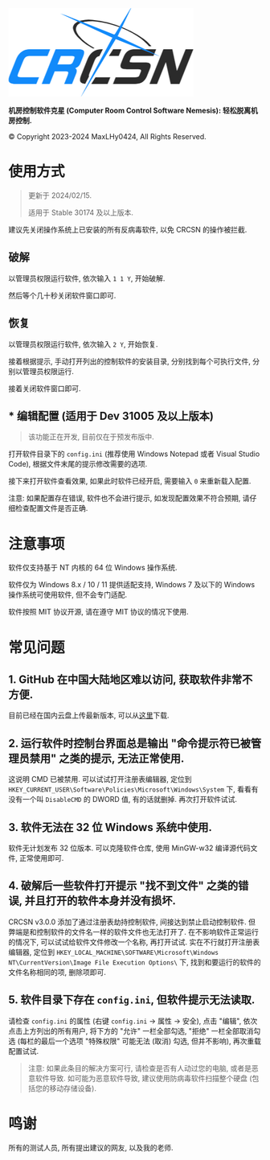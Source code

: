 
![Logo](logo.png)

**机房控制软件克星 (Computer Room Control Software Nemesis): 轻松脱离机房控制.**

© Copyright 2023-2024 MaxLHy0424, All Rights Reserved.

# 使用方式

> 更新于 2024/02/15.
> 
> 适用于 Stable 30174 及以上版本.

建议先关闭操作系统上已安装的所有反病毒软件, 以免 CRCSN 的操作被拦截.

## 破解

以管理员权限运行软件, 依次输入 `1 1 Y`, 开始破解.

然后等个几十秒关闭软件窗口即可.

## 恢复

以管理员权限运行软件, 依次输入 `2 Y`, 开始恢复.

接着根据提示, 手动打开列出的控制软件的安装目录, 分别找到每个可执行文件, 分别以管理员权限运行.

接着关闭软件窗口即可.

## * 编辑配置 (适用于 Dev 31005 及以上版本)

> 该功能正在开发, 目前仅在于预发布版中.

打开软件目录下的 `config.ini` (推荐使用 Windows Notepad 或者 Visual Studio Code), 根据文件末尾的提示修改需要的选项. 

接下来打开软件查看效果, 如果此时软件已经开启, 需要输入 `0` 来重新载入配置.

注意: 如果配置存在错误, 软件也不会进行提示, 如发现配置效果不符合预期, 请仔细检查配置文件是否正确.

# 注意事项

软件仅支持基于 NT 内核的 64 位 Windows 操作系统.

软件仅为 Windows 8.x / 10 / 11 提供适配支持, Windows 7 及以下的 Windows 操作系统可使用软件, 但不会专门适配.

软件按照 MIT 协议开源, 请在遵守 MIT 协议的情况下使用.

# 常见问题

## 1. GitHub 在中国大陆地区难以访问, 获取软件非常不方便.

目前已经在国内云盘上传最新版本, 可以从[这里](https://www.123pan.com/s/HmR8jv-tZLN.html "点击跳转")下载.

## 2. 运行软件时控制台界面总是输出 "命令提示符已被管理员禁用" 之类的提示, 无法正常使用.

这说明 CMD 已被禁用. 可以试试打开注册表编辑器, 定位到 `HKEY_CURRENT_USER\Software\Policies\Microsoft\Windows\System` 下, 看看有没有一个叫 `DisableCMD` 的 DWORD 值, 有的话就删掉. 再次打开软件试试.

## 3. 软件无法在 32 位 Windows 系统中使用.

软件无计划发布 32 位版本. 可以克隆软件仓库, 使用 MinGW-w32 编译源代码文件, 正常使用即可.

## 4. 破解后一些软件打开提示 "找不到文件" 之类的错误, 并且打开的软件本身并没有损坏.

CRCSN v3.0.0 添加了通过注册表劫持控制软件, 间接达到禁止启动控制软件. 但弊端是和控制软件的文件名一样的软件文件也无法打开了. 在不影响软件正常运行的情况下, 可以试试给软件文件修改一个名称, 再打开试试. 实在不行就打开注册表编辑器, 定位到 `HKEY_LOCAL_MACHINE\SOFTWARE\Microsoft\Windows NT\CurrentVersion\Image File Execution Options\` 下, 找到和要运行的软件的文件名称相同的项, 删除项即可.

## 5. 软件目录下存在 `config.ini`, 但软件提示无法读取.

请检查 `config.ini` 的属性 (右键 `config.ini` -> 属性 -> 安全), 点击 "编辑", 依次点击上方列出的所有用户, 将下方的 "允许" 一栏全部勾选, "拒绝" 一栏全部取消勾选 (每栏的最后一个选项 "特殊权限" 可能无法 (取消) 勾选, 但并不影响), 再次重载配置试试.

> 注意: 如果此条目的解决方案可行, 请检查是否有人动过您的电脑, 或者是恶意软件导致. 如可能为恶意软件导致, 建议使用防病毒软件扫描整个硬盘 (包括您的移动存储设备).

# 鸣谢

所有的测试人员, 所有提出建议的网友, 以及我的老师.